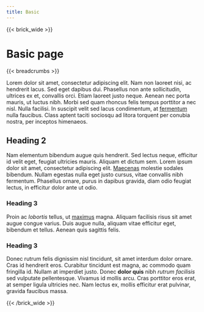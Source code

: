 ```yaml
---
title: Basic
---
```

{{< brick_wide >}}

# Basic page

{{< breadcrumbs >}}

Lorem dolor sit amet, consectetur adipiscing elit. Nam non laoreet nisi, ac hendrerit lacus. Sed eget dapibus dui. Phasellus non ante sollicitudin, ultrices ex et, convallis orci. Etiam laoreet justo neque. Aenean nec porta mauris, ut luctus nibh. Morbi sed quam rhoncus felis tempus porttitor a nec nisl. Nulla facilisi. In suscipit velit sed lacus condimentum, at [fermentum](https://www.google.com) nulla faucibus. Class aptent taciti sociosqu ad litora torquent per conubia nostra, per inceptos himenaeos. 

## Heading 2

Nam elementum bibendum augue quis hendrerit. Sed lectus neque, efficitur id velit eget, feugiat ultricies mauris. Aliquam et dictum sem. Lorem ipsum dolor sit amet, consectetur adipiscing elit. [Maecenas](https://www.google.com) molestie sodales bibendum. Nullam egestas nulla eget justo cursus, vitae convallis nibh fermentum. Phasellus ornare, purus in dapibus gravida, diam odio feugiat lectus, in efficitur dolor ante ut odio.

### Heading 3

Proin ac *lobortis* tellus, ut [maximus](https://www.google.com) magna. Aliquam facilisis risus sit amet augue congue varius. Duis augue nulla, aliquam vitae efficitur eget, bibendum et tellus. Aenean quis sagittis felis. 

### Heading 3

Donec rutrum felis dignissim nisl tincidunt, sit amet interdum dolor ornare. Cras id hendrerit eros. Curabitur tincidunt est magna, ac commodo quam fringilla id. Nullam at imperdiet justo. Donec **dolor quis** nibh *rutrum facilisis* sed vulputate pellentesque. Vivamus id mollis arcu. Cras porttitor eros erat, at semper ligula ultricies nec. Nam lectus ex, mollis efficitur erat pulvinar, gravida faucibus massa.

{{< /brick_wide >}}